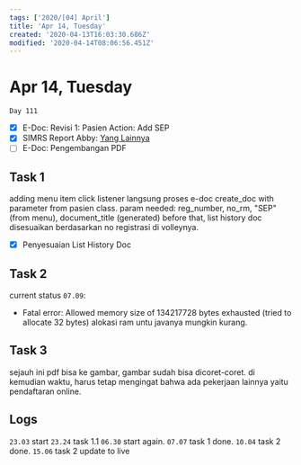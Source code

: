 ```yaml
---
tags: ['2020/[04] April']
title: 'Apr 14, Tuesday'
created: '2020-04-13T16:03:30.686Z'
modified: '2020-04-14T08:06:56.451Z'
---
```


# Apr 14, Tuesday

`Day 111`

- [x] E-Doc: Revisi 1: Pasien Action: Add SEP
- [x] SIMRS Report Abby: [Yang Lainnya]
- [ ] E-Doc: Pengembangan PDF

[Yang Lainnya]: https://trello.com/c/EDhRwsdf/85-penambahan-kolom-total-biaya-di-menu-simrs-report-rekam-medis-register-rawat-jalan-dan-rawat-inap

## Task 1
adding menu item click listener
langsung proses e-doc create_doc with parameter from pasien class. 
param needed: reg_number, no_rm, "SEP" (from menu), document_title (generated)
before that, list history doc disesuaikan berdasarkan no registrasi di volleynya.
- [x] Penyesuaian List History Doc

## Task 2
current status `07.09`:
- Fatal error: Allowed memory size of 134217728 bytes exhausted (tried to allocate 32 bytes)
alokasi ram untu javanya mungkin kurang.

## Task 3
sejauh ini pdf bisa ke gambar, gambar sudah bisa dicoret-coret. 
di kemudian waktu, harus tetap mengingat bahwa ada pekerjaan lainnya yaitu pendaftaran online.

## Logs
`23.03` start
`23.24` task 1.1
`06.30` start again.
`07.07` task 1 done.
`10.04` task 2 done.
`15.06` task 2 update to live
